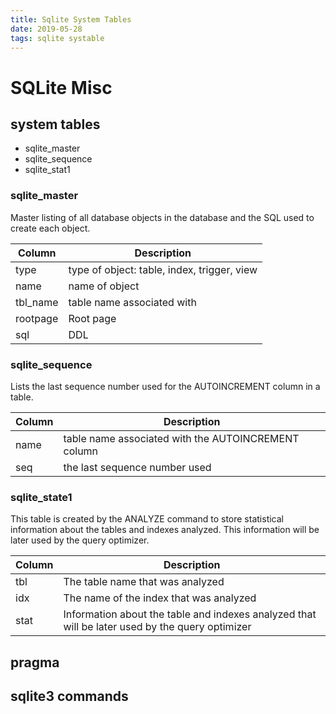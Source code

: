 ```yaml
---
title: Sqlite System Tables
date: 2019-05-28
tags: sqlite systable
---
```


# SQLite Misc

## system tables

* sqlite_master
* sqlite_sequence
* sqlite_stat1

### sqlite_master
Master listing of all database objects in the database and the SQL used to create each object.

|Column|Description|
|----|----|
|type|type of object: table, index, trigger, view|
|name|name of object|
|tbl_name|table name associated with|
|rootpage|Root page|
|sql|DDL|

### sqlite_sequence
Lists the last sequence number used for the AUTOINCREMENT column in a table.

|Column|Description|
|----|----|
|name|table name associated with the AUTOINCREMENT column|
|seq|the last sequence number used|

### sqlite_state1
This table is created by the ANALYZE command to store statistical information about the tables and indexes analyzed. This information will be later used by the query optimizer.

|Column|Description|
|----|----|
|tbl|The table name that was analyzed|
|idx|The name of the index that was analyzed|
|stat|Information about the table and indexes analyzed that will be later used by the query optimizer|


## pragma

## sqlite3 commands
